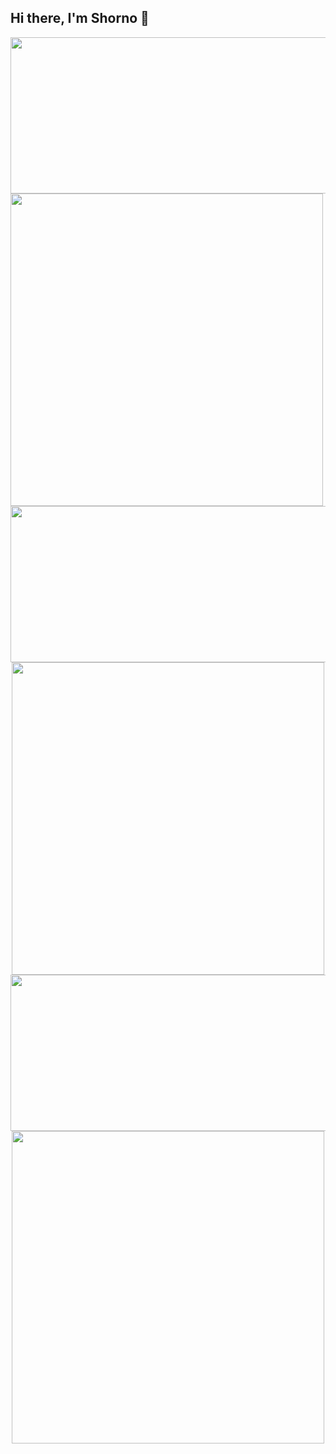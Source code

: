 ## Hi there, I'm Shorno 👋

<a href="https://github.com/anuraghazra/github-readme-stats">
  <img  align="center" height="250px" width="1000px"  src="https://github-readme-stats.vercel.app/api/top-langs/?username=shorno&layout=compact" />
</a>
<a href="https://github.com/anuraghazra/convoychat">
  <img  align="center" height="500px"  src="https://github-readme-stats.vercel.app/api/wakatime?username=MrShorno&layout=compact" />
</a>

<div align="center">
  <img height="250px" width="1000px" src="https://github-readme-stats.vercel.app/api/top-langs/?username=shorno&layout=compact" />
  <br>
  <img height="500px" src="https://github-readme-stats.vercel.app/api/wakatime?username=MrShorno&layout=compact" />
</div>

<div align="center">
  <img height="250px" width="1000px" src="https://github-readme-stats.vercel.app/api/top-langs/?username=shorno&layout=compact" />
  <br>
  <img height="500px" src="https://github-readme-stats.vercel.app/api/wakatime?username=MrShorno&layout=compact" />
</div>
